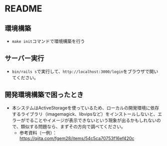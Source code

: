 # README

## 環境構築
- `make init`コマンドで環境構築を行う

## サーバー実行
- `bin/rails s`で実行して、`http://localhost:3000/login`をブラウザで開いてください。

## 開発環境構築で困ったとき
- 本システムはActiveStorageを使っているため、ローカルの開発環境に依存するライブラリ（imagemagick、libvipsなど）をインストールしないと、エラーがでることやイメージが表示できないという現象が出るかもしれないので、類似する問題なら、まずその方向で調べてください。
  - 参考資料（一例）：https://qiita.com/fgem28/items/54c5ca70753f16ef420c
